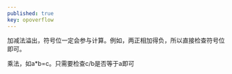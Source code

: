 ```yaml
---
published: true
key: opoverflow
---
```

加减法溢出，符号位一定会参与计算。例如，两正相加得负，所以直接检查符号位即可。

乘法，如a\*b=c。只需要检查c/b是否等于a即可

